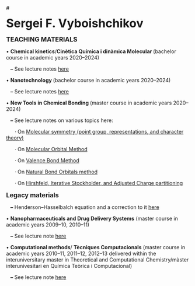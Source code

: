 <html>
#<p><b><span style='font-size:24pt'>Sergei F. Vyboishchikov</span></b></p>

<p><b><span style='font-size:13pt'>TEACHING MATERIALS</span></b></p>

<p>&bull;&nbsp;<b>Chemical kinetics</b>/<b>Cin&egrave;tica Qu&iacute;mica i din&agravemica Molecular </b>(bachelor course in academic years 2020&ndash;2024)</p>
<p>&nbsp;&nbsp; <b>&ndash;</b> See lecture notes <a href="https://github.com/vyboishchikov/Teaching_Materials/blob/KINETICS/Lecture-Notes.pdf">here</a></p>
<p>&bull;&nbsp;<b>Nanotechnology </b>(bachelor course in academic years 2020&ndash;2024)</p>
<p>&nbsp;&nbsp; <b>&ndash;</b> See lecture notes <a href="http://github.com/vyboishchikov/Teaching_Materials/blob/NANOTECHNOLOGY/Nano-lectures.pdf">here</a></p>
<p>&bull;&nbsp;<b>New Tools in Chemical Bonding </b>(master course in academic years 2020&ndash;2024)</p>
<p>&nbsp;&nbsp; <b>&ndash;</b> See lecture notes on various topics here:</p>
<p>&nbsp;&nbsp;&nbsp;&nbsp;&nbsp; &middot; On <a href="http://github.com/vyboishchikov/Teaching_Materials/blob/NEW-TOOLS/Symmetry.pdf">Molecular symmetry (point group, representations, and character theory)</a></p>
<p>&nbsp;&nbsp;&nbsp;&nbsp;&nbsp; &middot; On <a href="http://github.com/vyboishchikov/Teaching_Materials/blob/NEW-TOOLS/MO.pdf">Molecular Orbital Method</a></p>
<p>&nbsp;&nbsp;&nbsp;&nbsp;&nbsp; &middot; On <a href="http://github.com/vyboishchikov/Teaching_Materials/blob/NEW-TOOLS/VB.pdf">Valence Bond Method</a></p>
<p>&nbsp;&nbsp;&nbsp;&nbsp;&nbsp; &middot; On <a href="http://github.com/vyboishchikov/Teaching_Materials/blob/NEW-TOOLS/NBO.pdf">Natural Bond Orbitals method</a></p>
<p>&nbsp;&nbsp;&nbsp;&nbsp;&nbsp; &middot; On <a href="http://github.com/vyboishchikov/Teaching_Materials/blob/NEW-TOOLS/HirshfeldACP.pdf">Hirshfeld, Iterative Stockholder, and Adjusted Charge partitioning</a></p>
<p><b><span style='font-size:13pt'>Legacy materials</span></b></p>
<p>&nbsp;&nbsp; <b>&ndash;</b> Henderson&ndash;Hasselbalch equation and a correction to it <a href="http://github.com/vyboishchikov/Teaching_Materials/blob/QUIMICA/Henderson-Hasselbalch.pdf">here</a></p>
<p>&bull;&nbsp;<b>Nanopharmaceuticals and Drug Delivery Systems</b> (master course in academic years 2009&ndash;10, 2010&ndash;11)</p>
<p>&nbsp;&nbsp; <b>&ndash;</b> See lecture note <a href="http://github.com/vyboishchikov/Teaching_Materials/blob/NANOPHARMA/Nanopharma-Notes.pdf">here</a></p>
<p>&bull;&nbsp;<b>Computational methods</b>/ <b>T&egrave;cniques Computacionals</b> (master course in academic years 2010&ndash;11, 2011&ndash;12, 2012&ndash;13 delivered
within the interuniversitary master in Theoretical and Computational
Chemistry/m&agrave;ster interunivesitari en Qu&iacute;mica Te&ograve;rica i Computacional)</p>
<p>&nbsp;&nbsp; <b>&ndash;</b> See lecture note <a href="http://github.com/vyboishchikov/Teaching_Materials/blob/PROGRA">here</a></p>
</div>
</body>
</html>
